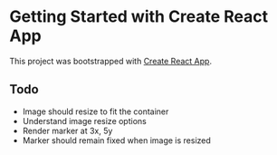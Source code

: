 # Getting Started with Create React App

This project was bootstrapped with [Create React App](https://github.com/facebook/create-react-app).

## Todo

- Image should resize to fit the container
- Understand image resize options
- Render marker at 3x, 5y
- Marker should remain fixed when image is resized